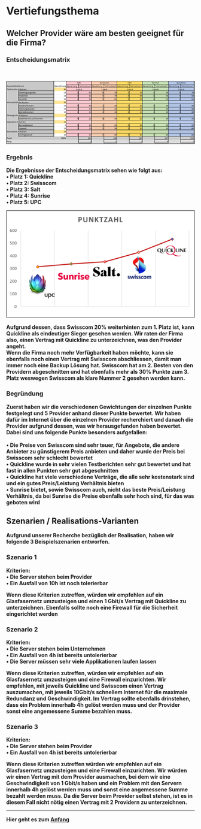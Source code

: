 # Vertiefungsthema





## <b> Welcher Provider wäre am besten geeignet für die Firma?

### Entscheidungsmatrix 
<br>

![Entscheidungsmatrix](/Bilder/Vertiefungsarbeit/Entscheidungsmatrix.png)

### Ergebnis

Die Ergebnisse der Entscheidungsmatrix sehen wie folgt aus:<br>
•	Platz 1: Quickline<br>
•	Platz 2: Swisscom<br>
•	Platz 3: Salt<br>
•	Platz 4: Sunrise<br>
•	Platz 5: UPC<br>

![Ergebnis](/Bilder/Vertiefungsarbeit/Ergebnis.png)

Aufgrund dessen, dass Swisscom 20% weiterhinten zum 1. Platz ist, kann Quickline als eindeutiger Sieger gesehen werden. Wir raten der Firma also, einen Vertrag mit Quickline zu unterzeichnen, was den Provider angeht. <br>
Wenn die Firma noch mehr Verfügbarkeit haben möchte, kann sie ebenfalls noch einen Vertrag mit Swisscom abschliessen, damit man immer noch eine Backup Lösung hat. Swisscom hat am 2. Besten von den Providern abgeschnitten und hat ebenfalls mehr als 30% Punkte zum 3. Platz weswegen Swisscom als klare Nummer 2 gesehen werden kann.<br>

### Begründung 

Zuerst haben wir die verschiedenen Gewichtungen der einzelnen Punkte festgelegt und 5 Provider anhand dieser Punkte bewertet. Wir haben dafür im Internet über die einzelnen Provider recherchiert und danach die Provider aufgrund dessen, was wir herausgefunden haben bewertet. Dabei sind uns folgende Punkte besonders aufgefallen:<br><br>
•	Die Preise von Swisscom sind sehr teuer, für Angebote, die andere Anbieter zu günstigerem Preis anbieten und daher wurde der Preis bei Swisscom sehr schlecht bewertet<br>
•	Quickline wurde in sehr vielen Testberichten sehr gut bewertet und hat fast in allen Punkten sehr gut abgeschnitten<br>
•	Quickline hat viele verschiedene Verträge, die alle sehr kostenstark sind und ein gutes Preis/Leistung Verhältnis bieten<br>
•	Sunrise bietet, sowie Swisscom auch, nicht das beste Preis/Leistung Verhältnis, da bei Sunrise die Preise ebenfalls sehr hoch sind, für das was geboten wird

## Szenarien / Realisations-Varianten
Aufgrund unserer Recherche bezüglich der Realisation, haben wir folgende 3 Beispielszenarien entworfen.

### Szenario 1
Kriterien:<br>
•	Die Server stehen beim Provider<br>
•	Ein Ausfall von 10h ist noch tolerierbar<br>

Wenn diese Kriterien zutreffen, würden wir empfehlen auf ein Glasfasernetz umzusteigen und einen 1 Gbit/s Vertrag mit Quickline zu unterzeichnen. Ebenfalls sollte noch eine Firewall für die Sicherheit eingerichtet werden 

### Szenario 2
Kriterien:<br>
•	Die Server stehen beim Unternehmen<br>
•	Ein Ausfall von 4h ist bereits untolerierbar<br>
•	Die Server müssen sehr viele Applikationen laufen lassen<br>

Wenn diese Kriterien zutreffen, würden wir empfehlen auf ein Glasfasernetz umzusteigen und eine Firewall einzurichten. Wir empfehlen, mit jeweils Quickline und Swisscom einen Vertrag auszumachen, mit jeweils 10Gbit/s schnellem Internet für die maximale Redundanz und Geschwindigkeit. Im Vertrag sollte ebenfalls drinstehen, dass ein Problem innerhalb 4h gelöst werden muss und der Provider sonst eine angemessene Summe bezahlen muss.

### Szenario 3
Kriterien:<br>
•	Die Server stehen beim Provider<br>
•	Ein Ausfall von 4h ist bereits untolerierbar<br>

Wenn diese Kriterien zutreffen würden wir empfehlen auf ein Glasfasernetz umzusteigen und eine Firewall einzurichten. Wir würden wir einen Vertrag mit dem Provider ausmachen, bei dem wir eine Geschwindigkeit von 1 Gbit/s haben und ein Problem mit den Servern innerhalb 4h gelöst werden muss und sonst eine angemessene Summe bezahlt werden muss. Da die Server beim Provider selbst stehen, ist es in diesem Fall nicht nötig einen Vertrag mit 2 Providern zu unterzeichnen.

---
Hier geht es zum [Anfang](../README.md)